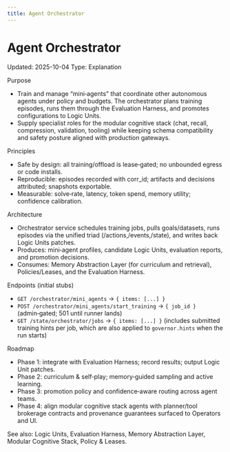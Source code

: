 ```yaml
---
title: Agent Orchestrator
---
```


# Agent Orchestrator
Updated: 2025-10-04
Type: Explanation

Purpose
- Train and manage “mini‑agents” that coordinate other autonomous agents under policy and budgets. The orchestrator plans training episodes, runs them through the Evaluation Harness, and promotes configurations to Logic Units.
- Supply specialist roles for the modular cognitive stack (chat, recall, compression, validation, tooling) while keeping schema compatibility and safety posture aligned with production gateways.

Principles
- Safe by design: all training/offload is lease‑gated; no unbounded egress or code installs.
- Reproducible: episodes recorded with corr_id; artifacts and decisions attributed; snapshots exportable.
- Measurable: solve‑rate, latency, token spend, memory utility; confidence calibration.

Architecture
- Orchestrator service schedules training jobs, pulls goals/datasets, runs episodes via the unified triad (/actions,/events,/state), and writes back Logic Units patches.
- Produces: mini‑agent profiles, candidate Logic Units, evaluation reports, and promotion decisions.
- Consumes: Memory Abstraction Layer (for curriculum and retrieval), Policies/Leases, and the Evaluation Harness.

Endpoints (initial stubs)
- `GET /orchestrator/mini_agents` → `{ items: [...] }`
- `POST /orchestrator/mini_agents/start_training` → `{ job_id }` (admin‑gated; 501 until runner lands)
- `GET /state/orchestrator/jobs` → `{ items: [...] }` (includes submitted training hints per job, which are also applied to `governor.hints` when the run starts)

Roadmap
- Phase 1: integrate with Evaluation Harness; record results; output Logic Unit patches.
- Phase 2: curriculum & self‑play; memory‑guided sampling and active learning.
- Phase 3: promotion policy and confidence‑aware routing across agent teams.
- Phase 4: align modular cognitive stack agents with planner/tool brokerage contracts and provenance guarantees surfaced to Operators and UI.

See also: Logic Units, Evaluation Harness, Memory Abstraction Layer, Modular Cognitive Stack, Policy & Leases.

